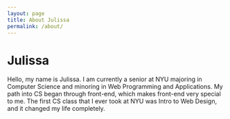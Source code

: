 ```yaml
---
layout: page
title: About Julissa
permalink: /about/
---
```


<!-- Some information about you! -->

<!-- ### More Information -->
# Julissa 
Hello, my name is Julissa. I am currently a senior at NYU majoring in Computer Science and minoring in Web Programming and Applications. My path into CS began through front-end, which makes front-end very special to me. The first CS class that I ever took at NYU was Intro to Web Design, and it changed my life completely. 
<!-- A place to include any other types of information that you'd like to include about yourself. -->

